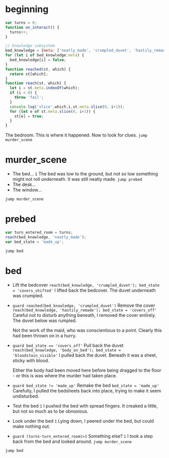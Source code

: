 
# beginning

```js
var turns = 0;
function on_interact() {
  turns++;
}

// knowledge subsystem
bed_knowledge = {meta: ['neatly_made', 'crumpled_duvet', 'hastily_remade', 'body_on_bed', 'murdered_in_bed', 'murdered_while_asleep']};
for (let i of bed_knowledge.meta) {
  bed_knowledge[i] = false;
}
function reached(st, which) {
  return st[which];
}
function reach(st, which) {
  let i = st.meta.indexOf(which);
  if (i < 0) {
    throw 'fail';
  }
  console.log('slice',which,i,st.meta.slice(0, i+1));
  for (let e of st.meta.slice(0, i+1)) {
    st[e] = true;
  }
}
```

The bedroom. This is where it happened. Now to look for clues. `jump murder_scene`

# murder_scene

- The bed... `1` The bed was low to the ground, but not so low something might not roll underneath. It was still neatly made. `jump prebed`
- The desk...
- The window...

`jump murder_scene`

# prebed

```js
var turn_entered_room = turns;
reach(bed_knowledge, 'neatly_made');
var bed_state = 'made_up';
```

`jump bed`

# bed

- Lift the bedcover `reach(bed_knowledge, 'crumpled_duvet'); bed_state = 'covers_shifted'` I lifted back the bedcover. The duvet underneath was crumpled.

- `guard reached(bed_knowledge, 'crumpled_duvet')` Remove the cover `reach(bed_knowledge, 'hastily_remade'); bed_state = 'covers_off'` Careful not to disturb anything beneath, I removed the cover entirely. The duvet below was rumpled.

    Not the work of the maid, who was conscientious to a point. Clearly this had been thrown on in a hurry.

- `guard bed_state == 'covers_off'` Pull back the duvet `reach(bed_knowledge, 'body_on_bed'); bed_state = 'bloodstain_visible'` I pulled back the duvet. Beneath it was a sheet, sticky with blood.

    Either the body had been moved here before being dragged to the floor - or this is was where the murder had taken place.

- `guard bed_state != 'made_up'` Remake the bed `bed_state = 'made_up'` Carefully, I pulled the bedsheets back into place, trying to make it seem undisturbed.

- Test the bed `1`  I pushed the bed with spread fingers. It creaked a little, but not so much as to be obnoxious.

- Look under the bed `1` Lying down, I peered under the bed, but could make nothing out.

- `guard (turns-turn_entered_room)>1` Something else? `1` I took a step back from the bed and looked around. `jump murder_scene`

`jump bed`